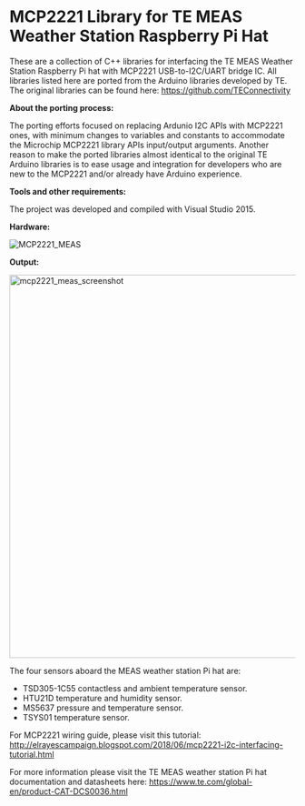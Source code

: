 # MCP2221 Library for TE MEAS Weather Station Raspberry Pi Hat
These are a collection of C++ libraries for interfacing the TE MEAS Weather Station Raspberry Pi hat with MCP2221 USB-to-I2C/UART bridge IC. All libraries listed here are ported from the Arduino libraries developed by TE. The original libraries can be found here: https://github.com/TEConnectivity

**About the porting process:**

The porting efforts focused on replacing Ardunio I2C APIs with MCP2221 ones, with minimum changes to variables and constants to accommodate the Microchip MCP2221 library APIs input/output arguments. Another reason to make the ported libraries almost identical to the original TE Arduino libraries is to ease usage and integration for developers who are new to the MCP2221 and/or already have Arduino experience. 

**Tools and other requirements:**

The project was developed and compiled with Visual Studio 2015.

**Hardware:**

![MCP2221_MEAS](https://user-images.githubusercontent.com/8460504/96188790-2cb80a80-0ef4-11eb-977c-e719eeb9de13.jpg)

**Output:**


<img width="674" alt="mcp2221_meas_screenshot" src="https://user-images.githubusercontent.com/8460504/96192810-b0292a00-0efb-11eb-99f6-dc7b5b470bcd.png">

The four sensors aboard the MEAS weather station Pi hat are:
- TSD305-1C55 contactless and ambient temperature sensor.
- HTU21D temperature and humidity sensor.
- MS5637 pressure and temperature sensor.
- TSYS01 temperature sensor.

For MCP2221 wiring guide, please visit this tutorial: http://elrayescampaign.blogspot.com/2018/06/mcp2221-i2c-interfacing-tutorial.html

For more information please visit the TE MEAS weather station Pi hat documentation and datasheets here: https://www.te.com/global-en/product-CAT-DCS0036.html

